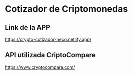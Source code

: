 # Cotizador de Criptomonedas

## Link de la APP

https://crypto-cotizador-heco.netlify.app/

## API utilizada CriptoCompare

https://www.cryptocompare.com/
